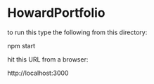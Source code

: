 # HowardPortfolio
to run this type the following from this directory:

npm start

hit this URL from a browser:

http://localhost:3000
